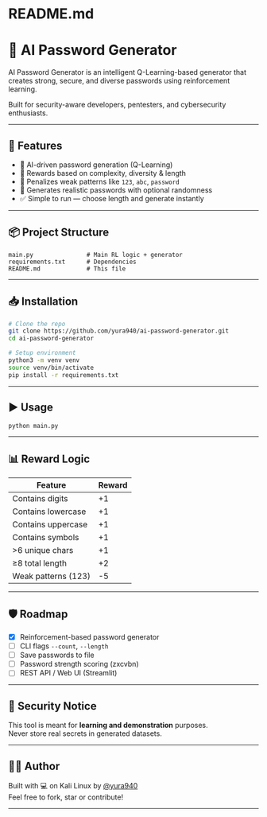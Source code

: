 # README.md

# 🔐 AI Password Generator

AI Password Generator is an intelligent Q-Learning-based generator that creates strong, secure, and diverse passwords using reinforcement learning.

Built for security-aware developers, pentesters, and cybersecurity enthusiasts.

---

## 🚀 Features

- 🤖 AI-driven password generation (Q-Learning)
- 🎯 Rewards based on complexity, diversity & length
- 🚫 Penalizes weak patterns like `123`, `abc`, `password`
- 🧪 Generates realistic passwords with optional randomness
- ✅ Simple to run — choose length and generate instantly

---

## 📦 Project Structure

```
main.py               # Main RL logic + generator
requirements.txt      # Dependencies
README.md             # This file
```
---

## 📥 Installation

```bash
# Clone the repo
git clone https://github.com/yura940/ai-password-generator.git
cd ai-password-generator

# Setup environment
python3 -m venv venv
source venv/bin/activate
pip install -r requirements.txt
```
---

## ▶️ Usage

```bash
python main.py
```

---

## 📊 Reward Logic

| Feature              | Reward |
|----------------------|--------|
| Contains digits      | +1     |
| Contains lowercase   | +1     |
| Contains uppercase   | +1     |
| Contains symbols     | +1     |
| >6 unique chars      | +1     |
| ≥8 total length      | +2     |
| Weak patterns (123)  | -5     |

---

## 🛡️ Roadmap

- [x] Reinforcement-based password generator
- [ ] CLI flags `--count`, `--length`
- [ ] Save passwords to file
- [ ] Password strength scoring (zxcvbn)
- [ ] REST API / Web UI (Streamlit)

---

## 📛 Security Notice

This tool is meant for **learning and demonstration** purposes.  
Never store real secrets in generated datasets.

---

## 👨‍💻 Author

Built with 💻 on Kali Linux by [@yura940](https://github.com/yura940)  
Feel free to fork, star or contribute!

---
